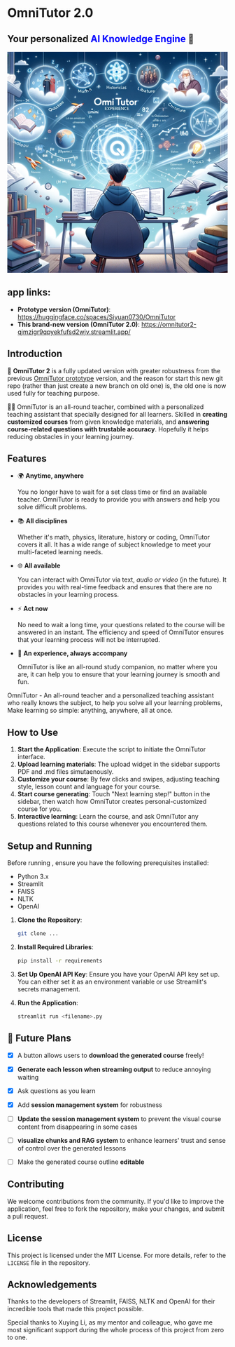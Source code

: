 # OmniTutor 2.0

## Your personalized <font color="blue">AI Knowledge Engine</font> 🦉

![](pic2.jpg)

## app links: 

- **Prototype version (OmniTutor)**: https://huggingface.co/spaces/Siyuan0730/OmniTutor
- **This brand-new version (OmniTutor 2.0)**: https://omnitutor2-qjmzigr9qpyekfufsd2wjv.streamlit.app/

## Introduction

📢 **OmniTutor 2** is a fully updated version with greater robustness from the previous [OmniTutor prototype](https://github.com/Siyuan-Harry/OmniTutor/tree/main) version, and the reason for start this new git repo (rather than just create a new branch on old one) is, the old one is now used fully for teaching purpose. 

🧑‍🏫 OmniTutor is an all-round teacher, combined with a personalized teaching assistant that specially designed for all learners. Skilled in **creating customized courses** from given knowledge materials, and **answering course-related questions with trustable accuracy**. Hopefully it helps reducing obstacles in your learning journey.

## Features

- 🌍 **Anytime, anywhere**

  You no longer have to wait for a set class time or find an available teacher. OmniTutor is ready to provide you with answers and help you solve difficult problems.

- 📚 **All disciplines**

  Whether it's math, physics, literature, history or coding, OmniTutor covers it all. It has a wide range of subject knowledge to meet your multi-faceted learning needs.

- 🌐 **All available**

  You can interact with OmniTutor via text, *audio or video* (in the future). It provides you with real-time feedback and ensures that there are no obstacles in your learning process.

- ⚡ **Act now**

  No need to wait a long time, your questions related to the course will be answered in an instant. The efficiency and speed of OmniTutor ensures that your learning process will not be interrupted.

- 🚀 **An experience, always accompany**

  OmniTutor is like an all-round study companion, no matter where you are, it can help you to ensure that your learning journey is smooth and fun.

OmniTutor - An all-round teacher and a personalized teaching assistant who really knows the subject, to help you solve all your learning problems, Make learning so simple: anything, anywhere, all at once.

## How to Use

1. **Start the Application**: Execute the script to initiate the OmniTutor interface.
2. **Upload learning materials**: The upload widget in the sidebar supports PDF and .md files simutaenously.
3. **Customize your course**: By few clicks and swipes, adjusting teaching style, lesson count and language for your course.
4. **Start course generating**: Touch "Next learning step!" button in the sidebar, then watch how OmniTutor creates personal-customized course for you.
5. **Interactive learning**: Learn the course, and ask OmniTutor any questions related to this course whenever you encountered them.

## Setup and Running

Before running , ensure you have the following prerequisites installed:

- Python 3.x
- Streamlit
- FAISS
- NLTK
- OpenAI

1. **Clone the Repository**:

   ```bash
   git clone ...
   ```

2. **Install Required Libraries**:

   ```bash
   pip install -r requirements
   ```

3. **Set Up OpenAI API Key**:
   Ensure you have your OpenAI API key set up. You can either set it as an environment variable or use Streamlit's secrets management.

4. **Run the Application**:

   ```bash
   streamlit run <filename>.py
   ```

## 🎯 Future Plans

- [x] A button allows users to **download the generated course** freely!
- [x] **Generate each lesson when streaming output** to reduce annoying waiting
- [x] Ask questions as you learn
- [x] Add **session management system** for robustness
- [ ] **Update the session management system** to prevent the visual course content from disappearing in some cases
- [ ] **visualize chunks and RAG system** to enhance learners' trust and sense of control over the generated lessons
- [ ] Make the generated course outline **editable**


## Contributing

We welcome contributions from the community. If you'd like to improve the application, feel free to fork the repository, make your changes, and submit a pull request.

## License

This project is licensed under the MIT License. For more details, refer to the `LICENSE` file in the repository.

## Acknowledgements

Thanks to the developers of Streamlit, FAISS, NLTK and OpenAI for their incredible tools that made this project possible.

Special thanks to Xuying Li, as my mentor and colleague, who gave me most significant support during the whole process of this project from zero to one. 
